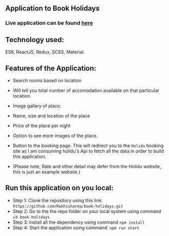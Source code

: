 ## Application to Book Holidays

### Live application can be found [here](https://rakhisharma.github.io/book-holidays/)

## Technology used: 
ES6, ReactJS, Redux, SCSS, Material.

## Features of the Application:
- Search rooms based on location
- Will tell you total number of accomodation available on that particular location.
- Image gallary of place.
- Name, size and location of the place
- Price of the place per night
- Option to see more images of the place.
- Button to the booking page. This will redirect you to the `Holidu` booking site as I am consuming holidu's Api to fetch all the data in order to build this application.

- (Please note, Rate and other detail may defer from the Holidu website, this is just an example website.)

## Run this application on you local:
- Step 1: Clone the repository using this link: `https://github.com/Rakhisharma/book-holidays.git`
- Step 2: Go to the the repo folder on your local system using command `cd book-holidays`
- Step 3: Install all the dependency using command `npm install`
- Step 4: Start the application using command: `npm run start`

